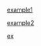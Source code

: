 
[example1](https://huggglee.github.io/Game_Training/phase1/display_image_sprite_sheet/example/index.html)

[example2](https://huggglee.github.io/Game_Training/phase1/display_image_sprite_sheet/example2/index.html)

[ex](https://huggglee.github.io/Game_Training/phase1/display_image_sprite_sheet/ex1/index.html)

